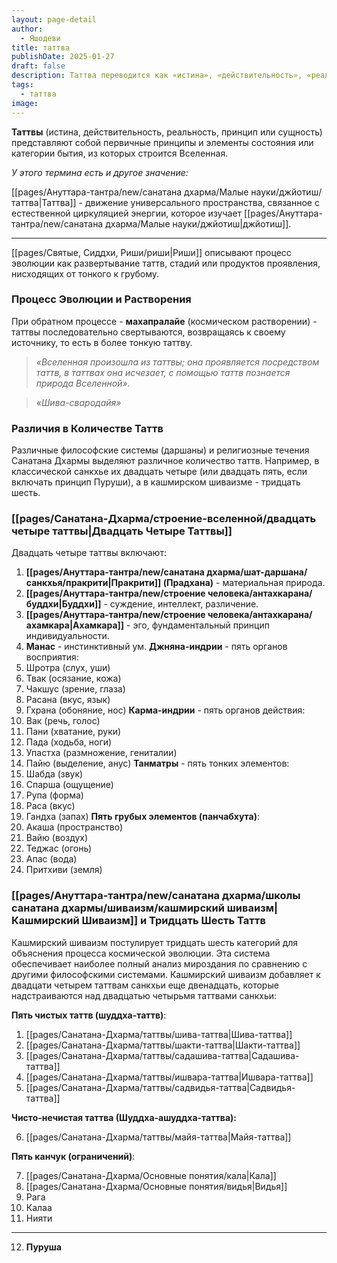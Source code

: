 ```yaml
---
layout: page-detail
author:
  - Яшодеви
title: таттва
publishDate: 2025-01-27
draft: false
description: Таттва переводится как «истина», «действительность», «реальность», «принцип» или «сущность». Таттвы представляют собой первичные принципы и элементы состояния или категории бытия, из которых строится Вселенная.
tags:
  - таттва
image:
---
```

**Таттвы** (истина, действительность, реальность, принцип или сущность) представляют собой первичные принципы и элементы состояния или категории бытия, из которых строится Вселенная.

*У этого термина есть и другое значение:* 

[[pages/Ануттара-тантра/new/санатана дхарма/Малые науки/джйотиш/таттва|Таттва]] - движение универсального пространства, связанное с 
естественной циркуляцией энергии, которое изучает [[pages/Ануттара-тантра/new/санатана дхарма/Малые науки/джйотиш|джйотиш]]. 

---
[[pages/Святые, Сиддхи, Риши/риши|Риши]] описывают процесс эволюции как развертывание таттв, стадий или продуктов проявления, нисходящих от тонкого к грубому.

### Процесс Эволюции и Растворения

При обратном процессе - **махапралайе** (космическом растворении) - таттвы последовательно свертываются, возвращаясь к своему источнику, то есть в более тонкую таттву. 

>*«Вселенная произошла из таттвы; она проявляется посредством таттв, в таттвах она исчезает, с помощью таттв познается природа Вселенной».*  
 
>*«Шива-свародайя»*

### Различия в Количестве Таттв

Различные философские системы (даршаны) и религиозные течения Санатана Дхармы выделяют различное количество таттв. Например, в классической санкхье их двадцать четыре (или двадцать пять, если включать принцип Пуруши), а в кашмирском шиваизме - тридцать шесть.

### [[pages/Санатана-Дхарма/строение-вселенной/двадцать четыре таттвы|Двадцать Четыре Таттвы]]

Двадцать четыре таттвы включают:

1. **[[pages/Ануттара-тантра/new/санатана дхарма/шат-даршана/санкхья/пракрити|Пракрити]] (Прадхана)** - материальная природа.
2. **[[pages/Ануттара-тантра/new/строение человека/антахкарана/буддхи|Буддхи]]** - суждение, интеллект, различение.
3. **[[pages/Ануттара-тантра/new/строение человека/антахкарана/ахамкара|Ахамкара]]** - эго, фундаментальный принцип индивидуальности.
4. **Манас** - инстинктивный ум.
**Джняна-индрии** - пять органов восприятия:
5. Шротра (слух, уши)
6. Твак (осязание, кожа)
7. Чакшус (зрение, глаза)
8. Расана (вкус, язык)
9. Гхрана (обоняние, нос)
**Карма-индрии** - пять органов действия:
10. Вак (речь, голос)
11. Пани (хватание, руки)
12. Пада (ходьба, ноги)
13. Упастха (размножение, гениталии)
14. Пайю (выделение, анус)
**Танматры** - пять тонких элементов:
15. Шабда (звук)
16. Спарша (ощущение)
17. Рупа (форма)
18. Раса (вкус)
19. Гандха (запах)
**Пять грубых элементов (панчабхута)**:
20. Акаша (пространство)
21. Вайю (воздух)
22. Теджас (огонь)
23. Апас (вода)
24. Притхиви (земля)

### [[pages/Ануттара-тантра/new/санатана дхарма/школы санатана дхармы/шиваизм/кашмирский шиваизм|Кашмирский Шиваизм]] и Тридцать Шесть Таттв

Кашмирский шиваизм постулирует тридцать шесть категорий для объяснения процесса космической эволюции. Эта система обеспечивает наиболее полный анализ мироздания по сравнению с другими философскими системами. Кашмирский шиваизм добавляет к двадцати четырем таттвам санкхьи еще двенадцать, которые надстраиваются над двадцатью четырьмя таттвами санкхьи:

**Пять чистых таттв (шуддха-таттв)**:

1. [[pages/Санатана-Дхарма/таттвы/шива-таттва|Шива-таттва]]
2. [[pages/Санатана-Дхарма/таттвы/шакти-таттва|Шакти-таттва]]
3. [[pages/Санатана-Дхарма/таттвы/садашива-таттва|Садашива-таттва]]
4. [[pages/Санатана-Дхарма/таттвы/ишвара-таттва|Ишвара-таттва]]
5. [[pages/Санатана-Дхарма/таттвы/садвидья-таттва|Садвидья-таттва]]

**Чисто-нечистая таттва (Шуддха-ашуддха-таттва):**

6. [[pages/Санатана-Дхарма/таттвы/майя-таттва|Майя-таттва]]

**Пять канчук (ограничений)**:

7. [[pages/Санатана-Дхарма/Основные понятия/кала|Кала]]
8. [[pages/Санатана-Дхарма/Основные понятия/видья|Видья]]
9. Рага
10. Калаа
11. Нияти
________________________
12. **Пуруша** 
